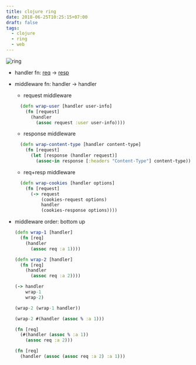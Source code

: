 ```yaml
---
title: clojure ring
date: 2018-06-25T10:25:15+07:00
draft: false
tags:
  - clojure
  - ring
  - web 
---
```


![ring](/images/ring.jpeg)

- handler fn: [req](https://github.com/ring-clojure/ring-spec/blob/master/src/ring/core/spec.clj#L114) -> [resp](https://github.com/ring-clojure/ring-spec/blob/master/src/ring/core/spec.clj#L145)

- middleware fn: handler -> handler
  + request middleware
  ```clj
    (defn wrap-user [handler user-info]
      (fn [request]
        (handler
          (assoc request :user user-info))))
  ```
  + response middleware
  ```clj
    (defn wrap-content-type [handler content-type]
      (fn [request]
        (let [response (handler request)]
          (assoc-in response [:headers "Content-Type"] content-type))))
  ```
  + req+resp middleware
  ```clj
    (defn wrap-cookies [handler options]
      (fn [request]
        (-> request
            (cookies-request options)
            handler
            (cookies-response options))))
  ```

- middleware order: bottom up
  ```clj
  (defn wrap-1 [handler]
    (fn [req]
      (handler
        (assoc req :a 1))))

  (defn wrap-2 [handler]
    (fn [req]
      (handler
        (assoc req :a 2))))

  (-> handler
      wrap-1
      wrap-2)

  (wrap-2 (wrap-1 handler))

  (wrap-2 #(handler (assoc % :a 1)))

  (fn [req]
    (#(handler (assoc % :a 1))
      (assoc req :a 2)))

  (fn [req]
    (handler (assoc (assoc req :a 2) :a 1)))
  ```
